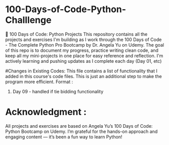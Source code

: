 # 100-Days-of-Code-Python-Challlenge

🐍 100 Days of Code: Python Projects This repository contains all the projects and exercises I'm building as I work through the 100 Days of Code - The Complete Python Pro Bootcamp by Dr. Angela Yu on Udemy. 
The goal of this repo is to document my progress, practice writing clean code, and keep all my mini-projects in one place for easy reference and reflection.
I'm actively learning and pushing updates as I complete each day (Day 01, etc)

#Changes in Existing Codes:
This file contains a list of functionality that I added in this course's code files. This is just an additional step to make the program more efficient.
Format : 
1. Day 09 - handled if tie bidding functionality

# Acknowledgment :
All projects and exercises are based on Angela Yu’s 100 Days of Code: Python Bootcamp on Udemy. I’m grateful for the hands-on approach and engaging content — it’s been a fun way to learn Python!

